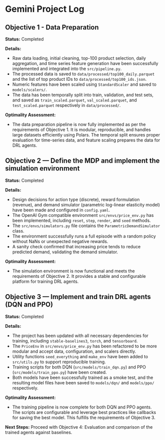 # Gemini Project Log

## Objective 1 - Data Preparation

**Status:** Completed

**Details:**
- Raw data loading, initial cleaning, top-100 product selection, daily aggregation, and time series feature generation have been successfully implemented and integrated into the `src/pipeline.py`.
- The processed data is saved to `data/processed/top100_daily.parquet` and the list of top product IDs to `data/processed/top100_ids.json`.
- Numeric features have been scaled using `StandardScaler` and saved to `models/scalers/`.
- The data has been temporally split into train, validation, and test sets, and saved as `train_scaled.parquet`, `val_scaled.parquet`, and `test_scaled.parquet` respectively in `data/processed/`.

**Optimality Assessment:**
- The data preparation pipeline is now fully implemented as per the requirements of Objective 1. It is modular, reproducible, and handles large datasets efficiently using Polars. The temporal split ensures proper evaluation for time-series data, and feature scaling prepares the data for DRL agents.

## Objective 2 — Define the MDP and implement the simulation environment

**Status:** Completed

**Details:**
- Design decisions for action type (discrete), reward formulation (revenue), and demand simulator (parametric log-linear elasticity model) have been made and configured in `config.yaml`.
- The OpenAI Gym compatible environment `src/envs/price_env.py` has been implemented, including `reset`, `step`, `render`, and `seed` methods.
- The `src/envs/simulators.py` file contains the `ParametricDemandSimulator` class.
- The environment successfully runs a full episode with a random policy without NaNs or unexpected negative rewards.
- A sanity check confirmed that increasing price tends to reduce predicted demand, validating the demand simulator.

**Optimality Assessment:**
- The simulation environment is now functional and meets the requirements of Objective 2. It provides a stable and configurable platform for training DRL agents.

## Objective 3 — Implement and train DRL agents (DQN and PPO)

**Status:** Completed

**Details:**
- The project has been updated with all necessary dependencies for training, including `stable-baselines3`, `torch`, and `tensorboard`.
- The `PriceEnv` in `src/envs/price_env.py` has been refactored to be more modular and accept data, configuration, and scalers directly.
- Utility functions `seed_everything` and `make_env` have been added to `src/utils.py` to support reproducible training.
- Training scripts for both DQN (`src/models/train_dqn.py`) and PPO (`src/models/train_ppo.py`) have been created.
- Both models have been successfully trained as a smoke test, and the resulting model files have been saved to `models/dqn/` and `models/ppo/` respectively.

**Optimality Assessment:**
- The training pipeline is now complete for both DQN and PPO agents. The scripts are configurable and leverage best practices like callbacks for saving the best model. This fulfills the requirements of Objective 3.

**Next Steps:** Proceed with Objective 4: Evaluation and comparison of the trained agents against baselines.